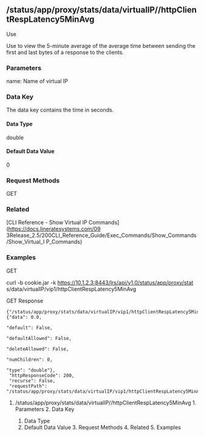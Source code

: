 ## /status/app/proxy/stats/data/virtualIP/<name>/httpClientRespLatency5MinAvg

Use

Use to view the 5-minute average of the average time between sending the first
and last bytes of a response to the clients.

### Parameters

name: Name of virtual IP

### Data Key

The data key contains the time in seconds.

#### Data Type

double

#### Default Data Value

0

### Request Methods

GET

### Related

[CLI Reference - Show Virtual IP Commands](https://docs.lineratesystems.com/09
3Release_2.5/200CLI_Reference_Guide/Exec_Commands/Show_Commands/Show_Virtual_I
P_Commands)

### Examples

GET

curl -b cookie.jar -k https://10.1.2.3:8443/lrs/api/v1.0/status/app/proxy/stat
s/data/virtualIP/vip1/httpClientRespLatency5MinAvg

GET Response

    
    {"/status/app/proxy/stats/data/virtualIP/vip1/httpClientRespLatency5MinAvg": {"data": 0.0,
                                                                                     "default": False,
                                                                                     "defaultAllowed": False,
                                                                                     "deleteAllowed": False,
                                                                                     "numChildren": 0,
                                                                                     "type": "double"},
     "httpResponseCode": 200,
     "recurse": False,
     "requestPath": "/status/app/proxy/stats/data/virtualIP/vip1/httpClientRespLatency5MinAvg"}
    

  1. /status/app/proxy/stats/data/virtualIP/<name>/httpClientRespLatency5MinAvg
    1. Parameters
    2. Data Key
      1. Data Type
      2. Default Data Value
    3. Request Methods
    4. Related
    5. Examples

